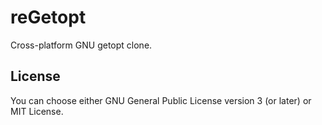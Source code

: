 # reGetopt

Cross-platform GNU getopt clone.

## License

You can choose either GNU General Public License version 3 (or later) or MIT License.
